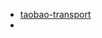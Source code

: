 - [taobao-transport](https://docs.google.com/spreadsheets/d/1jdimi5kt6ZOkYph96k6EpsICYtSJzco6G3WuXQVoF4o/edit)
-